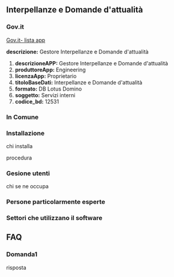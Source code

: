 ## Interpellanze e Domande d'attualità

### Gov.it

[Gov.it- lista app](http://basidati.agid.gov.it/catalogo/amm?code=c_a944)

**descrizione:** Gestore Interpellanze e Domande d'attualità

1. **descrizioneAPP:** Gestore Interpellanze e Domande d'attualità
2. **produttoreApp:** Engineering
3. **licenzaApp:** Proprietario
4. **titoloBaseDati:** Interpellanze e Domande d'attualità
5. **formato:** DB Lotus Domino
6. **soggetto:** Servizi interni
7. **codice_bd:** 12531

### In Comune

### Installazione

chi installa

procedura

### Gesione utenti

chi se ne occupa

### Persone particolarmente esperte

### Settori che utilizzano il software

## FAQ

### Domanda1

risposta
